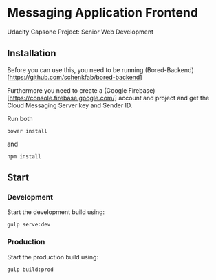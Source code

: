 # Messaging Application Frontend
Udacity Capsone Project: Senior Web Development

## Installation
Before you can use this, you need to be running (Bored-Backend)[https://github.com/schenkfab/bored-backend]

Furthermore you need to create a (Google Firebase)[https://console.firebase.google.com/] account and project and get the Cloud Messaging Server key and Sender ID.

Run both 
```
bower install
```
and
```
npm install
```

## Start
### Development
Start the development build using:
```
gulp serve:dev
```
### Production
Start the production build using:
```
gulp build:prod
```